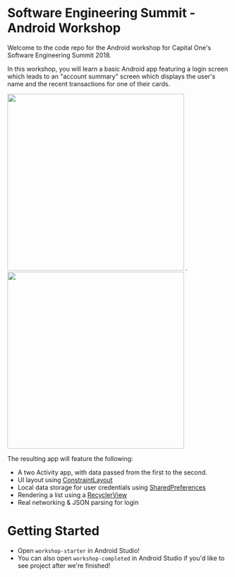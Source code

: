 # Software Engineering Summit - Android Workshop
Welcome to the code repo for the Android workshop for Capital One's Software Engineering Summit 2018.

In this workshop, you will learn a basic Android app featuring a login screen which
leads to an "account summary" screen which displays the user's name and the recent transactions
for one of their cards.

<img src="screenshots/login.png" width="400"> . <img src="screenshots/summary.png" width="400">

The resulting app will feature the following:
- A two Activity app, with data passed from the first to the second.
- UI layout using [ConstraintLayout](https://developer.android.com/training/constraint-layout/)
- Local data storage for user credentials using [SharedPreferences](https://developer.android.com/reference/android/content/SharedPreferences)
- Rendering a list using a [RecyclerView](https://developer.android.com/guide/topics/ui/layout/recyclerview)
- Real networking & JSON parsing for login

# Getting Started
- Open `workshop-starter` in Android Studio!
- You can also open `workshop-completed` in Android Studio if you'd like to see project after we're finished!
